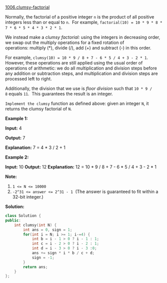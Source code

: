 [1006.clumsy-factorial](https://leetcode.com/problems/clumsy-factorial/)  

Normally, the factorial of a positive integer `n` is the product of all positive integers less than or equal to `n`.  For example, `factorial(10) = 10 * 9 * 8 * 7 * 6 * 5 * 4 * 3 * 2 * 1`.

We instead make a _clumsy factorial:_ using the integers in decreasing order, we swap out the multiply operations for a fixed rotation of operations: multiply (\*), divide (/), add (+) and subtract (-) in this order.

For example, `clumsy(10) = 10 * 9 / 8 + 7 - 6 * 5 / 4 + 3 - 2 * 1`.  However, these operations are still applied using the usual order of operations of arithmetic: we do all multiplication and division steps before any addition or subtraction steps, and multiplication and division steps are processed left to right.

Additionally, the division that we use is _floor division_ such that `10 * 9 / 8` equals `11`.  This guarantees the result is an integer.

`Implement the clumsy` function as defined above: given an integer `N`, it returns the clumsy factorial of `N`.

**Example 1:**

  
**Input:** 4
  
**Output:** 7
  
**Explanation:** 7 = 4 \* 3 / 2 + 1
  

**Example 2:**

  
**Input:** 10 **Output:** 12 **Explanation:** 12 = 10 \* 9 / 8 + 7 - 6 \* 5 / 4 + 3 - 2 \* 1
  

**Note:**

1.  `1 <= N <= 10000`
2.  `-2^31 <= answer <= 2^31 - 1`  (The answer is guaranteed to fit within a 32-bit integer.)  



**Solution:**  

```cpp
class Solution {
public:
    int clumsy(int N) {
        int ans = 0, sign = 1;
        for(int i = N; i >= 1; i-=4) {
            int b = i - 1 > 0 ? i - 1 : 1;
            int c = i - 2 > 0 ? i - 2 : 1;
            int d = i - 3 > 0 ? i - 3 :0;
            ans += sign * i * b / c + d;
            sign = -1;
        }
        return ans;
    }
};
```
      